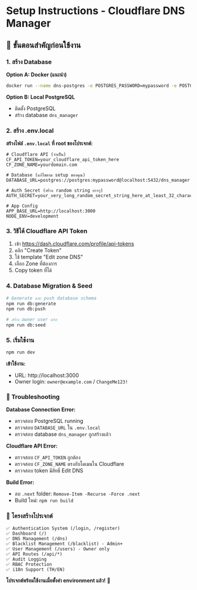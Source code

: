 # Setup Instructions - Cloudflare DNS Manager

## 🚨 **ขั้นตอนสำคัญก่อนใช้งาน**

### 1. สร้าง Database

**Option A: Docker (แนะนำ)**
```bash
docker run --name dns-postgres -e POSTGRES_PASSWORD=mypassword -e POSTGRES_DB=dns_manager -p 5432:5432 -d postgres:16
```

**Option B: Local PostgreSQL**
- ติดตั้ง PostgreSQL
- สร้าง database `dns_manager`

### 2. สร้าง .env.local

**สร้างไฟล์ `.env.local` ที่ root ของโปรเจกต์:**

```env
# Cloudflare API (จำเป็น)
CF_API_TOKEN=your_cloudflare_api_token_here
CF_ZONE_NAME=yourdomain.com

# Database (แก้ไขตาม setup ของคุณ)
DATABASE_URL=postgres://postgres:mypassword@localhost:5432/dns_manager

# Auth Secret (สร้าง random string ยาวๆ)
AUTH_SECRET=your_very_long_random_secret_string_here_at_least_32_characters_long_for_security

# App Config
APP_BASE_URL=http://localhost:3000
NODE_ENV=development
```

### 3. วิธีได้ Cloudflare API Token

1. เข้า https://dash.cloudflare.com/profile/api-tokens
2. คลิก "Create Token"
3. ใช้ template "Edit zone DNS" 
4. เลือก Zone ที่ต้องการ
5. Copy token ที่ได้

### 4. Database Migration & Seed

```bash
# Generate และ push database schema
npm run db:generate
npm run db:push

# สร้าง owner user แรก
npm run db:seed
```

### 5. เริ่มใช้งาน

```bash
npm run dev
```

**เข้าใช้งาน:**
- URL: http://localhost:3000
- Owner login: `owner@example.com` / `ChangeMe123!`

### 🔧 **Troubleshooting**

**Database Connection Error:**
- ตรวจสอบ PostgreSQL running
- ตรวจสอบ `DATABASE_URL` ใน `.env.local`
- ตรวจสอบ database `dns_manager` ถูกสร้างแล้ว

**Cloudflare API Error:**
- ตรวจสอบ `CF_API_TOKEN` ถูกต้อง
- ตรวจสอบ `CF_ZONE_NAME` ตรงกับโดเมนใน Cloudflare
- ตรวจสอบ token มีสิทธิ์ Edit DNS

**Build Error:**
- ลบ `.next` folder: `Remove-Item -Recurse -Force .next`
- Build ใหม่: `npm run build`

### 📁 **โครงสร้างโปรเจกต์**

```
✅ Authentication System (/login, /register)
✅ Dashboard (/) 
✅ DNS Management (/dns)
✅ Blacklist Management (/blacklist) - Admin+
✅ User Management (/users) - Owner only
✅ API Routes (/api/*)
✅ Audit Logging
✅ RBAC Protection
✅ i18n Support (TH/EN)
```

**โปรเจกต์พร้อมใช้งานเมื่อตั้งค่า environment แล้ว!** 🎯
